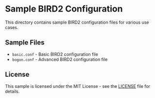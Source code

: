 # Sample BIRD2 Configuration

This directory contains sample BIRD2 configuration files for various use cases.

## Sample Files

- `basic.conf` - Basic BIRD2 configuration file
- `bogon.conf` - Advanced BIRD2 configuration file

## License

This sample is licensed under the MIT License - see the [LICENSE](LICENSE) file for details.
